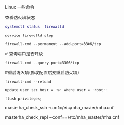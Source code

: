 



Linux 一些命令

查看防火墙状态

```lua
systemctl status  firewalld
```



```shell
service firewalld stop
```



```
firewall-cmd --permanent --add-port=3306/tcp
```

\# 查询端口是否开放

```
firewall-cmd --query-port=3306/tcp
```

\#重启防火墙(修改配置后要重启防火墙)

```
firewall-cmd --reload
```



```mysql
update user set host = '%' where user = 'root';
```

```mysql
flush privileges;
```

masterha_check_ssh -conf=/etc/mha_master/mha.cnf

masterha_check_repl --conf==/etc/mha_master/mha.cnf